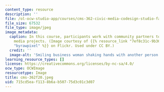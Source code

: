 ```yaml
---
content_type: resource
description: ''
file: /ol-ocw-studio-app/courses/cms-362-civic-media-codesign-studio-fall-2020/715cd5eaf1138b6ab50775d3c01c3d07_cms-362f20.jpeg
file_size: 67532
file_type: image/jpeg
image_metadata:
  caption: In this course, participants work with community partners to develop civic
    media projects. (Image courtesy of {{% resource_link "7ef8c31c-9b36-4de7-9943-2e35edb99210"
    "byrawpixel" %}} on Flickr. Used under CC BY.)
  credit: ''
  image-alt: 'Smiling business woman shaking hands with another person. '
learning_resource_types: []
license: https://creativecommons.org/licenses/by-nc-sa/4.0/
ocw_type: OCWImage
resourcetype: Image
title: cms-362f20.jpeg
uid: 715cd5ea-f113-8b6a-b507-75d3c01c3d07
---
```

